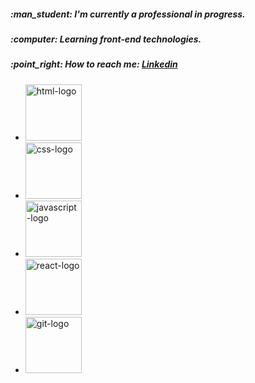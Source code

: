<h5 align="left">:man_student: I'm currently a professional in progress.</h5>
<h5 align="left">:computer: Learning front-end technologies.</h5>
<h5 align="left">:point_right: How to reach me: <a href="https://www.linkedin.com/in/gilberto-oliveira-a06601243/">Linkedin</a></h5>


* <img width="90px" heigth="50px" src="https://img.shields.io/badge/HTML5-E34F26?style=for-the-badge&logo=html5&logoColor=white" alt="html-logo">
* <img width="90px" src="https://img.shields.io/badge/CSS3-1572B6?style=for-the-badge&logo=css3&logoColor=white" alt="css-logo">
* <img width="90px" src="https://img.shields.io/badge/JavaScript-323330?style=for-the-badge&logo=javascript&logoColor=F7DF1E" alt="javascript-logo">
* <img width="90px" src="https://img.shields.io/badge/React-20232A?style=for-the-badge&logo=react&logoColor=61DAFB" alt="react-logo">
* <img width="90px" src="https://img.shields.io/badge/GIT-E44C30?style=for-the-badge&logo=git&logoColor=white" alt="git-logo">


<!--
**Gilbertoliveira/gilbertoliveira** is a ✨ _special_ ✨ repository because its `README.md` (this file) appears on your GitHub profile.

Here are some ideas to get you started:

- 🔭 I’m currently working on ...
- 🌱 I’m currently learning ...
- 👯 I’m looking to collaborate on ...
- 🤔 I’m looking for help with ...
- 💬 Ask me about ...
- 📫 How to reach me: ...
- 😄 Pronouns: ...
- ⚡ Fun fact: ...
-->
